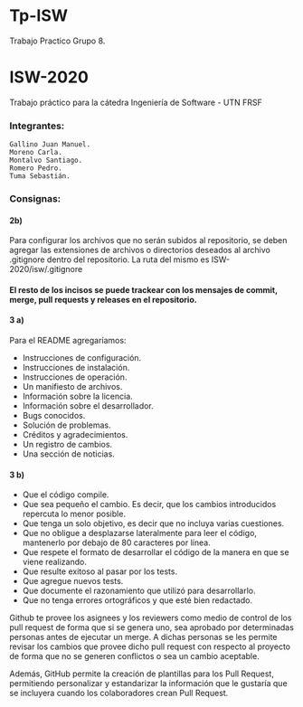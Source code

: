 # Tp-ISW
Trabajo Practico Grupo 8.

# ISW-2020
Trabajo práctico para la cátedra Ingeniería de Software - UTN FRSF

### Integrantes:
    Gallino Juan Manuel.
    Moreno Carla.
    Montalvo Santiago.
    Romero Pedro.
    Tuma Sebastián.
### Consignas:
#### 2b)
Para configurar los archivos que no serán subidos al repositorio, se deben agregar las extensiones de archivos o directorios deseados al archivo .gitignore dentro del repositorio.
La ruta del mismo es ISW-2020/isw/.gitignore
#### El resto de los incisos se puede trackear con los mensajes de commit, merge, pull requests y releases en el repositorio.

#### 3 a)
Para el README agregaríamos:
 - Instrucciones de configuración.
 - Instrucciones de instalación.
 - Instrucciones de operación.
 - Un manifiesto de archivos.
 - Información sobre la licencia.
 - Información sobre el desarrollador.
 - Bugs conocidos.
 - Solución de problemas​.
 - Créditos y agradecimientos.
 - Un registro de cambios.
 - Una sección de noticias.

#### 3 b)
 - Que el código compile.
 - Que sea pequeño el cambio. Es decir, que los cambios introducidos repercuta lo menor posible.
 - Que tenga un solo objetivo, es decir que no incluya varias cuestiones.
 - Que no obligue a desplazarse lateralmente para leer el código, mantenerlo por debajo de 80 caracteres por línea.
 - Que respete el formato de desarrollar el código de la manera en que se viene realizando.
 - Que resulte exitoso al pasar por los tests.
 - Que agregue nuevos tests.
 - Que documente el razonamiento que utilizó para desarrollarlo.
 - Que no tenga errores ortográficos y que esté bien redactado.

 Github te provee los asignees y los reviewers como medio de control de los pull request de forma que si se genera uno, sea aprobado por determinadas personas antes de ejecutar un merge. A dichas personas se les permite revisar los cambios que provee dicho pull request con respecto al proyecto de forma que no se generen conflictos o sea un cambio aceptable.

 Además, GitHub permite la creación de plantillas para los Pull Request, permitiendo personalizar y estandarizar la información que le gustaría que se incluyera cuando los colaboradores crean Pull Request.
